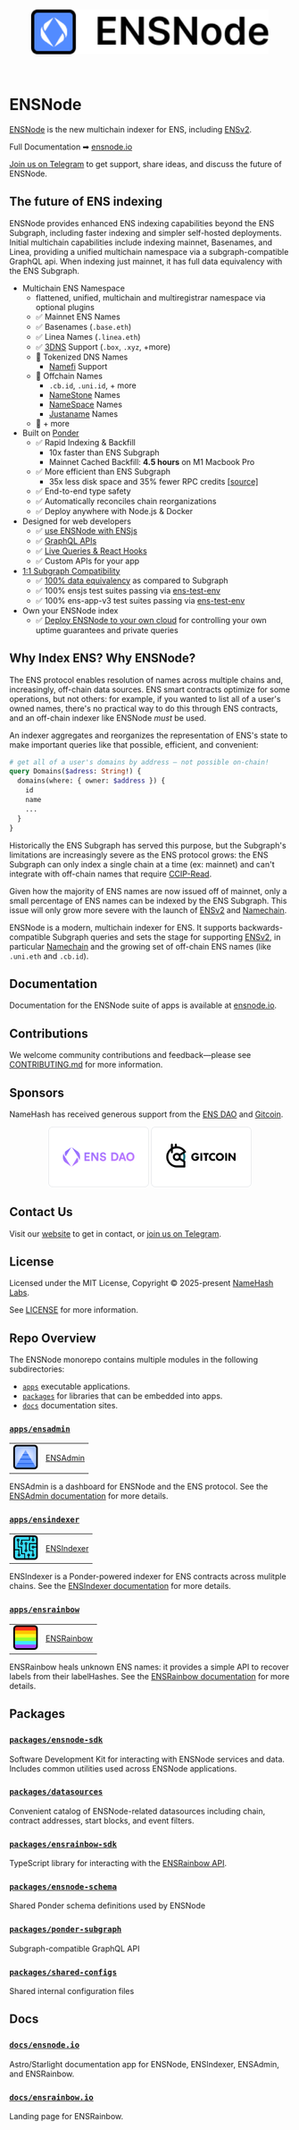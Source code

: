 <!-- VERTICAL WHITESPACE -->

<br>

<!-- BANNER IMAGE -->

<p align="center">
  <a href="https://ensnode.io">
    <picture>
      <source media="(prefers-color-scheme: dark)" srcset=".github/assets/ensnode-banner-dark.svg">
      <img alt="ENSNode" src=".github/assets/ensnode-banner-light.svg" width="auto" height="80">
    </picture>
  </a>
</p>

<!-- VERTICAL WHITESPACE -->

<br>

# ENSNode

<a href="https://ensnode.io" target="_blank">ENSNode</a> is the new multichain indexer for ENS, including [ENSv2](https://roadmap.ens.domains/roadmap/).

Full Documentation ➡︎ <a href="https://ensnode.io" target="_blank">ensnode.io</a>

[Join us on Telegram](https://t.me/ensnode) to get support, share ideas, and discuss the future of ENSNode.

## The future of ENS indexing

ENSNode provides enhanced ENS indexing capabilities beyond the ENS Subgraph, including faster indexing and simpler self-hosted deployments. Initial multichain capabilities include indexing mainnet, Basenames, and Linea, providing a unified multichain namespace via a subgraph-compatible GraphQL api. When indexing just mainnet, it has full data equivalency with the ENS Subgraph.

- Multichain ENS Namespace
  - flattened, unified, multichain and multiregistrar namespace via optional plugins
  - ✅ Mainnet ENS Names
  - ✅ Basenames (`.base.eth`)
  - ✅ Linea Names (`.linea.eth`)
  - ✅ [3DNS](https://3dns.box) Support (`.box`, `.xyz`, +more)
  - 🚧 Tokenized DNS Names
    - [Namefi](https://namefi.io/) Support
  - 🚧 Offchain Names
    - `.cb.id`, `.uni.id`, + more
    - [NameStone](https://namestone.com/) Names
    - [NameSpace](https://namespace.ninja/) Names
    - [Justaname](https://www.justaname.id/) Names
  - 🚧 + more
- Built on [Ponder](https://ponder.sh)
  - ✅ Rapid Indexing & Backfill
    - 10x faster than ENS Subgraph
    - Mainnet Cached Backfill: **4.5 hours** on M1 Macbook Pro
  - ✅ More efficient than ENS Subgraph
    - 35x less disk space and 35% fewer RPC credits [[source]](https://ponder.sh/docs/why-ponder)
  - ✅ End-to-end type safety
  - ✅ Automatically reconciles chain reorganizations
  - ✅ Deploy anywhere with Node.js & Docker
- Designed for web developers
  - ✅ [use ENSNode with ENSjs](https://www.ensnode.io/docs/usage/with-ensjs/)
  - ✅ [GraphQL APIs](https://ensnode.io/docs/usage/api/)
  - ✅ [Live Queries & React Hooks](https://ponder.sh/docs/query/client)
  - ✅ Custom APIs for your app
- [1:1 Subgraph Compatibility](https://www.ensnode.io/docs/reference/subgraph-compatibility/)
  - ✅ [100% data equivalency](https://github.com/namehash/ens-subgraph-transition-tools) as compared to Subgraph
  - ✅ 100% ensjs test suites passing via [ens-test-env](https://github.com/namehash/ens-test-env)
  - ✅ 100% ens-app-v3 test suites passing via [ens-test-env](https://github.com/namehash/ens-test-env)
- Own your ENSNode index
  - ✅ [Deploy ENSNode to your own cloud](https://ensnode.io/docs/deploying/) for controlling your own uptime guarantees and private queries

## Why Index ENS? Why ENSNode?

The ENS protocol enables resolution of names across multiple chains and, increasingly, off-chain data sources. ENS smart contracts optimize for some operations, but not others: for example, if you wanted to list all of a user's owned names, there's no practical way to do this through ENS contracts, and an off-chain indexer like ENSNode _must_ be used.

An indexer aggregates and reorganizes the representation of ENS's state to make important queries like that possible, efficient, and convenient:

```graphql
# get all of a user's domains by address — not possible on-chain!
query Domains($adress: String!) {
  domains(where: { owner: $address }) {
    id
    name
    ...
  }
}
```

Historically the ENS Subgraph has served this purpose, but the Subgraph's limitations are increasingly severe as the ENS protocol grows: the ENS Subgraph can only index a single chain at a time (ex: mainnet) and can't integrate with off-chain names that require [CCIP-Read](https://docs.ens.domains/resolvers/ccip-read).

Given how the majority of ENS names are now issued off of mainnet, only a small percentage of ENS names can be indexed by the ENS Subgraph. This issue will only grow more severe with the launch of [ENSv2](https://roadmap.ens.domains/roadmap/) and [Namechain](https://app.ens.domains/ens-v2).

ENSNode is a modern, multichain indexer for ENS. It supports backwards-compatible Subgraph queries and sets the stage for supporting [ENSv2](https://roadmap.ens.domains/roadmap/), in particular [Namechain](https://app.ens.domains/ens-v2) and the growing set of off-chain ENS names (like `.uni.eth` and `.cb.id`).

## Documentation

Documentation for the ENSNode suite of apps is available at [ensnode.io](https://ensnode.io).

## Contributions

We welcome community contributions and feedback—please see [CONTRIBUTING.md](CONTRIBUTING.md) for more information.

## Sponsors

NameHash has received generous support from the [ENS DAO](https://ensdao.org/) and [Gitcoin](https://www.gitcoin.co/).

<p align="middle">
  <a href="https://ensdao.org/" target="_blank"><img src="./docs/ensnode.io/public/ensdao.png" width="180"></a>
  <a href="https://www.gitcoin.co/" target="_blank" style="text-decoration: none;"><img src="./docs/ensnode.io/public/gitcoin.png" width="180"></a>
</p>

## Contact Us

Visit our [website](https://namehashlabs.org/) to get in contact, or [join us on Telegram](https://t.me/ensnode).

## License

Licensed under the MIT License, Copyright © 2025-present [NameHash Labs](https://namehashlabs.org).

See [LICENSE](./LICENSE) for more information.

## Repo Overview

The ENSNode monorepo contains multiple modules in the following subdirectories:

- [`apps`](apps) executable applications.
- [`packages`](packages) for libraries that can be embedded into apps.
- [`docs`](docs) documentation sites.

### [`apps/ensadmin`](apps/ensadmin)

<table>
  <tr>
    <td><img alt="ENSadmin" src=".github/assets/ensadmin-light.svg" width="auto" height="44"></td>
    <td><a href="https://ensnode.io/ensadmin/" target="_blank">ENSAdmin</a></td>
  </tr>
</table>

ENSAdmin is a dashboard for ENSNode and the ENS protocol. See the [ENSAdmin documentation](https://ensnode.io/ensadmin/) for more details.

### [`apps/ensindexer`](apps/ensindexer)

<table>
  <tr>
    <td><img alt="ENSIndexer" src=".github/assets/ensindexer-light.svg" width="auto" height="44"></td>
    <td><a href="https://ensnode.io/ensindexer/" target="_blank">ENSIndexer</a></td>
  </tr>
</table>

ENSIndexer is a Ponder-powered indexer for ENS contracts across mulitple chains. See the [ENSIndexer documentation](https://ensnode.io/ensindexer/) for more details.

### [`apps/ensrainbow`](apps/ensrainbow)

<table>
  <tr>
    <td><img alt="ENSRainbow" src=".github/assets/ensrainbow-light.svg" width="auto" height="44"></td>
    <td><a href="https://ensnode.io/ensrainbow/" target="_blank">ENSRainbow</a></td>
  </tr>
</table>

ENSRainbow heals unknown ENS names: it provides a simple API to recover labels from their labelHashes. See the [ENSRainbow documentation](https://ensnode.io/ensrainbow/) for more details.

## Packages

### [`packages/ensnode-sdk`](packages/ensnode-sdk)

Software Development Kit for interacting with ENSNode services and data. Includes common utilities used across ENSNode applications.

### [`packages/datasources`](packages/datasources)

Convenient catalog of ENSNode-related datasources including chain, contract addresses, start blocks, and event filters.

### [`packages/ensrainbow-sdk`](packages/ensrainbow-sdk)

TypeScript library for interacting with the [ENSRainbow API](apps/ensrainbow).

### [`packages/ensnode-schema`](packages/ensnode-schema)

Shared Ponder schema definitions used by ENSNode

### [`packages/ponder-subgraph`](packages/ponder-subgraph)

Subgraph-compatible GraphQL API

### [`packages/shared-configs`](packages/shared-configs)

Shared internal configuration files

## Docs

### [`docs/ensnode.io`](docs/ensnode.io/)

Astro/Starlight documentation app for ENSNode, ENSIndexer, ENSAdmin, and ENSRainbow.

### [`docs/ensrainbow.io`](docs/ensrainbow.io/)

Landing page for ENSRainbow.

